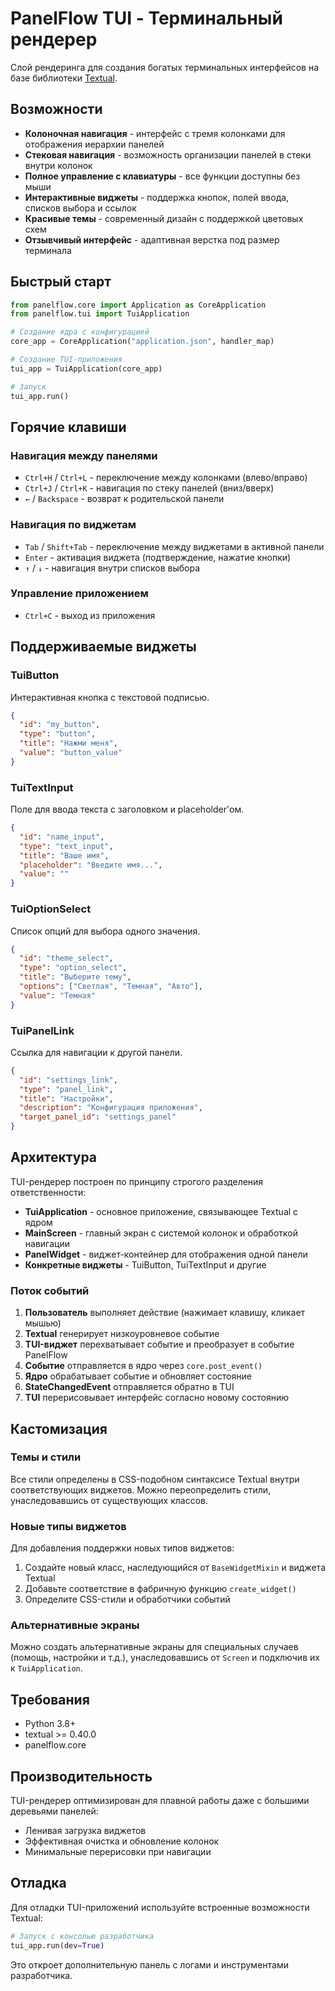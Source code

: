 # PanelFlow TUI - Терминальный рендерер

Слой рендеринга для создания богатых терминальных интерфейсов на базе библиотеки [Textual](https://textual.textualize.io/).

## Возможности

- **Колоночная навигация** - интерфейс с тремя колонками для отображения иерархии панелей
- **Стековая навигация** - возможность организации панелей в стеки внутри колонок
- **Полное управление с клавиатуры** - все функции доступны без мыши
- **Интерактивные виджеты** - поддержка кнопок, полей ввода, списков выбора и ссылок
- **Красивые темы** - современный дизайн с поддержкой цветовых схем
- **Отзывчивый интерфейс** - адаптивная верстка под размер терминала

## Быстрый старт

```python
from panelflow.core import Application as CoreApplication
from panelflow.tui import TuiApplication

# Создание ядра с конфигурацией
core_app = CoreApplication("application.json", handler_map)

# Создание TUI-приложения  
tui_app = TuiApplication(core_app)

# Запуск
tui_app.run()
```

## Горячие клавиши

### Навигация между панелями
- `Ctrl+H` / `Ctrl+L` - переключение между колонками (влево/вправо)
- `Ctrl+J` / `Ctrl+K` - навигация по стеку панелей (вниз/вверх) 
- `←` / `Backspace` - возврат к родительской панели

### Навигация по виджетам
- `Tab` / `Shift+Tab` - переключение между виджетами в активной панели
- `Enter` - активация виджета (подтверждение, нажатие кнопки)
- `↑` / `↓` - навигация внутри списков выбора

### Управление приложением
- `Ctrl+C` - выход из приложения

## Поддерживаемые виджеты

### TuiButton
Интерактивная кнопка с текстовой подписью.

```json
{
  "id": "my_button",
  "type": "button", 
  "title": "Нажми меня",
  "value": "button_value"
}
```

### TuiTextInput  
Поле для ввода текста с заголовком и placeholder'ом.

```json
{
  "id": "name_input",
  "type": "text_input",
  "title": "Ваше имя",
  "placeholder": "Введите имя...",
  "value": ""
}
```

### TuiOptionSelect
Список опций для выбора одного значения.

```json
{
  "id": "theme_select",
  "type": "option_select", 
  "title": "Выберите тему",
  "options": ["Светлая", "Темная", "Авто"],
  "value": "Темная"
}
```

### TuiPanelLink
Ссылка для навигации к другой панели.

```json
{
  "id": "settings_link",
  "type": "panel_link",
  "title": "Настройки",
  "description": "Конфигурация приложения", 
  "target_panel_id": "settings_panel"
}
```

## Архитектура

TUI-рендерер построен по принципу строгого разделения ответственности:

- **TuiApplication** - основное приложение, связывающее Textual с ядром
- **MainScreen** - главный экран с системой колонок и обработкой навигации  
- **PanelWidget** - виджет-контейнер для отображения одной панели
- **Конкретные виджеты** - TuiButton, TuiTextInput и другие

### Поток событий

1. **Пользователь** выполняет действие (нажимает клавишу, кликает мышью)
2. **Textual** генерирует низкоуровневое событие
3. **TUI-виджет** перехватывает событие и преобразует в событие PanelFlow
4. **Событие** отправляется в ядро через `core.post_event()`
5. **Ядро** обрабатывает событие и обновляет состояние
6. **StateChangedEvent** отправляется обратно в TUI
7. **TUI** перерисовывает интерфейс согласно новому состоянию

## Кастомизация

### Темы и стили
Все стили определены в CSS-подобном синтаксисе Textual внутри соответствующих виджетов. Можно переопределить стили, унаследовавшись от существующих классов.

### Новые типы виджетов
Для добавления поддержки новых типов виджетов:

1. Создайте новый класс, наследующийся от `BaseWidgetMixin` и виджета Textual
2. Добавьте соответствие в фабричную функцию `create_widget()`
3. Определите CSS-стили и обработчики событий

### Альтернативные экраны
Можно создать альтернативные экраны для специальных случаев (помощь, настройки и т.д.), унаследовавшись от `Screen` и подключив их к `TuiApplication`.

## Требования

- Python 3.8+
- textual >= 0.40.0
- panelflow.core

## Производительность

TUI-рендерер оптимизирован для плавной работы даже с большими деревьями панелей:

- Ленивая загрузка виджетов
- Эффективная очистка и обновление колонок
- Минимальные перерисовки при навигации

## Отладка

Для отладки TUI-приложений используйте встроенные возможности Textual:

```python
# Запуск с консолью разработчика
tui_app.run(dev=True)
```

Это откроет дополнительную панель с логами и инструментами разработчика.